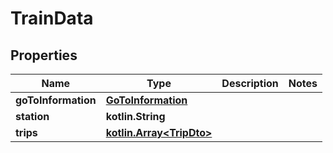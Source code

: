 
# TrainData

## Properties
Name | Type | Description | Notes
------------ | ------------- | ------------- | -------------
**goToInformation** | [**GoToInformation**](GoToInformation.md) |  | 
**station** | **kotlin.String** |  | 
**trips** | [**kotlin.Array&lt;TripDto&gt;**](TripDto.md) |  | 



